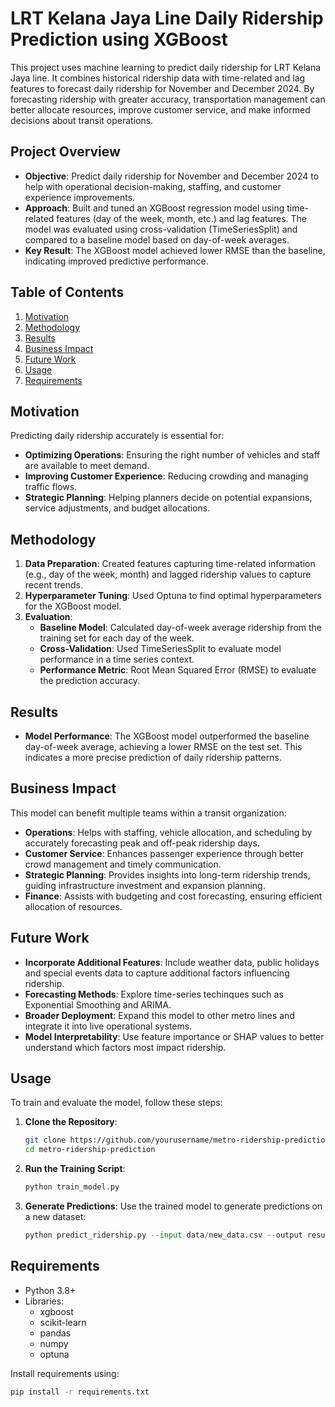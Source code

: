 # LRT Kelana Jaya Line Daily Ridership Prediction using XGBoost

This project uses machine learning to predict daily ridership for LRT Kelana Jaya line. It combines historical ridership data with time-related and lag features to forecast daily ridership for November and December 2024. By forecasting ridership with greater accuracy, transportation management can better allocate resources, improve customer service, and make informed decisions about transit operations.

## Project Overview

- **Objective**: Predict daily ridership for November and December 2024 to help with operational decision-making, staffing, and customer experience improvements.
- **Approach**: Built and tuned an XGBoost regression model using time-related features (day of the week, month, etc.) and lag features. The model was evaluated using cross-validation (TimeSeriesSplit) and compared to a baseline model based on day-of-week averages.
- **Key Result**: The XGBoost model achieved lower RMSE than the baseline, indicating improved predictive performance.

## Table of Contents
1. [Motivation](#motivation)
2. [Methodology](#methodology)
3. [Results](#results)
4. [Business Impact](#business-impact)
5. [Future Work](#future-work)
6. [Usage](#usage)
7. [Requirements](#requirements)

## Motivation
Predicting daily ridership accurately is essential for:
- **Optimizing Operations**: Ensuring the right number of vehicles and staff are available to meet demand.
- **Improving Customer Experience**: Reducing crowding and managing traffic flows.
- **Strategic Planning**: Helping planners decide on potential expansions, service adjustments, and budget allocations.

## Methodology

1. **Data Preparation**: Created features capturing time-related information (e.g., day of the week, month) and lagged ridership values to capture recent trends.
2. **Hyperparameter Tuning**: Used Optuna to find optimal hyperparameters for the XGBoost model.
3. **Evaluation**:
   - **Baseline Model**: Calculated day-of-week average ridership from the training set for each day of the week.
   - **Cross-Validation**: Used TimeSeriesSplit to evaluate model performance in a time series context.
   - **Performance Metric**: Root Mean Squared Error (RMSE) to evaluate the prediction accuracy.

## Results

- **Model Performance**: The XGBoost model outperformed the baseline day-of-week average, achieving a lower RMSE on the test set. This indicates a more precise prediction of daily ridership patterns.

## Business Impact

This model can benefit multiple teams within a transit organization:

- **Operations**: Helps with staffing, vehicle allocation, and scheduling by accurately forecasting peak and off-peak ridership days.
- **Customer Service**: Enhances passenger experience through better crowd management and timely communication.
- **Strategic Planning**: Provides insights into long-term ridership trends, guiding infrastructure investment and expansion planning.
- **Finance**: Assists with budgeting and cost forecasting, ensuring efficient allocation of resources.

## Future Work

- **Incorporate Additional Features**: Include weather data, public holidays and special events data to capture additional factors influencing ridership.
- **Forecasting Methods**: Explore time-series techinques such as Exponential Smoothing and ARIMA.
- **Broader Deployment**: Expand this model to other metro lines and integrate it into live operational systems.
- **Model Interpretability**: Use feature importance or SHAP values to better understand which factors most impact ridership.

## Usage

To train and evaluate the model, follow these steps:

1. **Clone the Repository**:
    ```bash
    git clone https://github.com/yourusername/metro-ridership-prediction.git
    cd metro-ridership-prediction
    ```

2. **Run the Training Script**:
    ```bash
    python train_model.py
    ```

3. **Generate Predictions**:
    Use the trained model to generate predictions on a new dataset:
    ```python
    python predict_ridership.py --input data/new_data.csv --output results/predictions.csv
    ```

## Requirements

- Python 3.8+
- Libraries:
  - xgboost
  - scikit-learn
  - pandas
  - numpy
  - optuna

Install requirements using:
```bash
pip install -r requirements.txt
